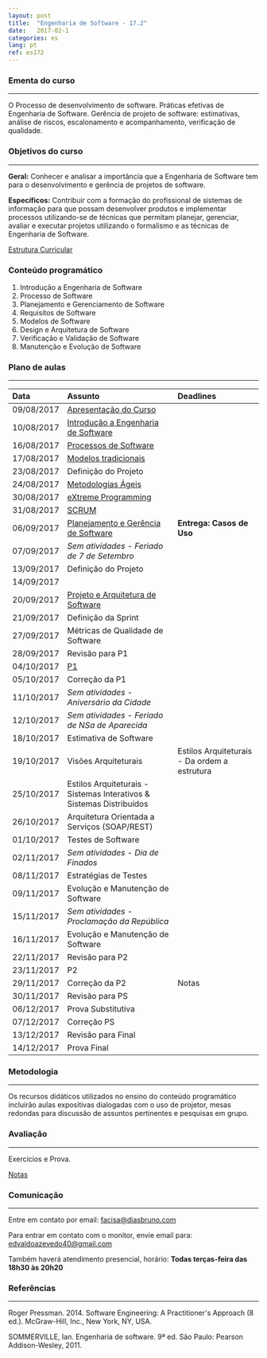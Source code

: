 ```yaml
---
layout: post
title:  "Engenharia de Software - 17.2"
date:   2017-02-1
categories: es
lang: pt
ref: es172
---
```


### Ementa do curso
___
O Processo de desenvolvimento de software. Práticas efetivas de Engenharia de Software. Gerência de projeto de software: estimativas, análise de riscos, escalonamento e acompanhamento, verificação de qualidade.

### Objetivos do curso
___
**Geral:**
Conhecer e analisar a importância que a Engenharia de Software tem para o desenvolvimento e gerência de projetos de software.

**Específicos:**
Contribuir com a formação do profissional de sistemas de informação para que possam desenvolver produtos e implementar processos utilizando-se de técnicas que permitam planejar, gerenciar, avaliar e executar projetos utilizando o formalismo e as técnicas de Engenharia de Software.

[Estrutura Curricular](https://drive.google.com/file/d/0B9oADRpZVGECMmQ4WV83YVlRRGs/view?usp=sharing)

### Conteúdo programático

1. Introdução a Engenharia de Software
2. Processo de Software
3. Planejamento e Gerenciamento de Software
4. Requisitos de Software
5. Modelos de Software
6. Design e Arquitetura de Software
7. Verificação e Validação de Software
8. Manutenção e Evolução de Software

### Plano de aulas
___

| Data	| Assunto | Deadlines
| :------- | :------ | :------ |
| 09/08/2017 | [Apresentação do Curso](https://docs.google.com/presentation/d/1EeiAs1zpZIVcpZs-dTG1XUrIcHUDLj1OX2s7mMRZ-EE/preview)
| 10/08/2017 | [Introdução a Engenharia de Software](https://docs.google.com/presentation/d/1MpTzyG-HIsgblINqmwI6ZUgBZpQtntCmLt2xW3B0bzQ/preview?slide=id.p)
| 16/08/2017 | [Processos de Software](https://docs.google.com/presentation/d/1T7QVD7NGVuixsGoti4DuAxPNHesppzxKn3N5dKxITg4/preview#slide=id.p)
| 17/08/2017 | [Modelos tradicionais](https://drive.google.com/open?id=0B9oADRpZVGECZ1FLYVpjVDJucXM)
| 23/08/2017 | Definição do Projeto
| 24/08/2017 | [Metodologias Ágeis](https://docs.google.com/presentation/d/1UXdy3f8LKhmNaTEYKBRrpA-r8x2oVRImHJO9doxnvPs/preview)
| 30/08/2017 | [eXtreme Programming](https://docs.google.com/presentation/d/1KMGdK1x24Ss09VyN1CS594acXgSVzeh6iDL28CrV-84/preview)
| 31/08/2017 | [SCRUM](https://drive.google.com/file/d/0B9oADRpZVGECOFBuajVPaVNwSTA/view)
| 06/09/2017 | [Planejamento e Gerência de Software](https://docs.google.com/presentation/d/18faSVdt8FJvQ3auvuE8wmknEmbm-vSWC5NMcURvXmeg/preview) | **Entrega: Casos de Uso**
| 07/09/2017 | *Sem atividades - Feriado de 7 de Setembro*
| 13/09/2017 | Definição do Projeto
| 14/09/2017 | 
| 20/09/2017 | [Projeto e Arquitetura de Software](https://docs.google.com/presentation/d/1Yi9G73BHUs0iYN0EzMMNySMnqM6xFgzztBBUJF0dgeU/edit#slide=id.p)
| 21/09/2017 | Definição da Sprint
| 27/09/2017 | Métricas de Qualidade de Software
| 28/09/2017 | Revisão para P1
| 04/10/2017 | [P1](https://docs.google.com/document/d/1gpLfiM0XFQkD8wDiDP0dK4hQUsHxz5Lkhaxf7RCxw-8/preview)
| 05/10/2017 | Correção da P1 
| 11/10/2017 | *Sem atividades - Aniversário da Cidade*
| 12/10/2017 | *Sem atividades - Feriado de NSa de Aparecida*
| 18/10/2017 | Estimativa de Software
| 19/10/2017 | Visões Arquiteturais | Estilos Arquiteturais - Da ordem a estrutura 
| 25/10/2017 | Estilos Arquiteturais - Sistemas Interativos & Sistemas Distribuídos
| 26/10/2017 | Arquitetura Orientada a Serviços (SOAP/REST)
| 01/10/2017 | Testes de Software
| 02/11/2017 | *Sem atividades - Dia de Finados*
| 08/11/2017 | Estratégias de Testes 
| 09/11/2017 | Evolução e Manutenção de Software
| 15/11/2017 | *Sem atividades - Proclamação da República*
| 16/11/2017 | Evolução e Manutenção de Software
| 22/11/2017 | Revisão para P2
| 23/11/2017 | P2
| 29/11/2017 | Correção da P2 | Notas
| 30/11/2017 | Revisão para PS
| 06/12/2017 | Prova Substitutiva
| 07/12/2017 | Correção PS
| 13/12/2017 | Revisão para Final
| 14/12/2017 | Prova Final


### Metodologia
___
Os recursos didáticos utilizados no ensino do conteúdo programático incluirão aulas expositivas dialogadas com o uso de projetor, mesas redondas para discussão de assuntos pertinentes e pesquisas em grupo.

### Avaliação
___
Exercícios e Prova.

[Notas](https://docs.google.com/spreadsheets/d/1oPNRlENfNwOj-X6ji3cJB7p657G7hv7TE2a6NR78eqM/preview)

### Comunicação
___

Entre em contato por email: facisa@diasbruno.com

Para entrar em contato com o monitor, envie email para: edvaldoazevedo40@gmail.com

Também haverá atendimento presencial, horário: **Todas terças-feira das 18h30 às 20h20**

### Referências
___

Roger Pressman. 2014. Software Engineering: A Practitioner's Approach (8 ed.). McGraw-Hill, Inc., New York, NY, USA.

SOMMERVILLE, Ian. Engenharia de software. 9ª ed. São Paulo: Pearson Addison-Wesley, 2011.

